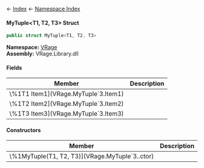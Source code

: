 ← [Index](Api-Index) ← [Namespace Index](Namespace-Index)

#### MyTuple&lt;T1, T2, T3&gt; Struct

```csharp
public struct MyTuple<T1, T2, T3>
```

**Namespace:** [VRage](VRage)  
**Assembly:** VRage.Library.dll

#### Fields

|Member|Description|
|---|---|
|\\%1T1 Item1](VRage.MyTuple`3.Item1)||
|\\%1T2 Item2](VRage.MyTuple`3.Item2)||
|\\%1T3 Item3](VRage.MyTuple`3.Item3)||

#### Constructors

|Member|Description|
|---|---|
|\\%1MyTuple(T1, T2, T3)](VRage.MyTuple`3..ctor)||

